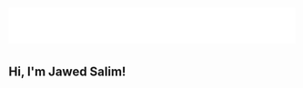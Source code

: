 <h1 align="center">
  <img src="https://raw.githubusercontent.com/jawed-salim/jawed-salim/refs/heads/main/name.svg" alt="Jawed Salim" />
</h1>

<h2>Hi, I'm Jawed Salim! <img src="" width="50"></h2>

<!--
**jawed-salim/jawed-salim** is a ✨ _special_ ✨ repository because its `README.md` (this file) appears on your GitHub profile.

Here are some ideas to get you started:

- 🔭 I’m currently working on ...
- 🌱 I’m currently learning ...
- 👯 I’m looking to collaborate on ...
- 🤔 I’m looking for help with ...
- 💬 Ask me about ...
- 📫 How to reach me: ...
- 😄 Pronouns: ...
- ⚡ Fun fact: ...
-->
